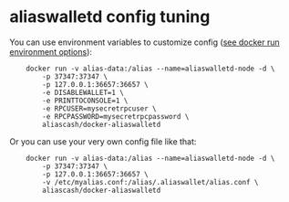 aliaswalletd config tuning
======================

You can use environment variables to customize config ([see docker run environment options](https://docs.docker.com/engine/reference/run/#/env-environment-variables)):

        docker run -v alias-data:/alias --name=aliaswalletd-node -d \
            -p 37347:37347 \
            -p 127.0.0.1:36657:36657 \
            -e DISABLEWALLET=1 \
            -e PRINTTOCONSOLE=1 \
            -e RPCUSER=mysecretrpcuser \
            -e RPCPASSWORD=mysecretrpcpassword \
            aliascash/docker-aliaswalletd

Or you can use your very own config file like that:

        docker run -v alias-data:/alias --name=aliaswalletd-node -d \
            -p 37347:37347 \
            -p 127.0.0.1:36657:36657 \
            -v /etc/myalias.conf:/alias/.aliaswallet/alias.conf \
            aliascash/docker-aliaswalletd
